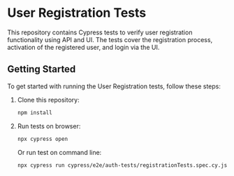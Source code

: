 # User Registration Tests

This repository contains Cypress tests to verify user registration functionality using API and UI. The tests cover the registration process, activation of the registered user, and login via the UI.

## Getting Started

To get started with running the User Registration tests, follow these steps:

1. Clone this repository:

   ```bash
   npm install
   ```

2. Run tests on browser:

   ```bash
   npx cypress open
   ```

   Or run test on command line:

   ```bash
   npx cypress run cypress/e2e/auth-tests/registrationTests.spec.cy.js
   ```
